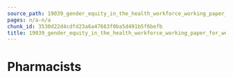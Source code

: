 ```yaml
---
source_path: 19039_gender_equity_in_the_health_workforce_working_paper_for_web_pdf.md
pages: n/a-n/a
chunk_id: 3530d22d4cdfd23a6a47663f0ba5d491b5f6befb
title: 19039_gender_equity_in_the_health_workforce_working_paper_for_web_pdf
---
```

# Pharmacists
